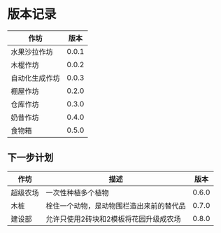 # 版本记录

| 作坊           | 版本  |
| -------------- | ----- |
| 水果沙拉作坊   | 0.0.1 |
| 木棍作坊       | 0.0.2 |
| 自动化生成作坊 | 0.0.3 |
| 棚屋作坊       | 0.2.0 |
| 仓库作坊       | 0.3.0 |
| 奶昔作坊       | 0.4.0 |
| 食物箱         | 0.5.0 |

## 下一步计划

| 作坊     | 描述                                     | 版本  |
| -------- | ---------------------------------------- | ----- |
| 超级农场 | 一次性种植多个植物                       | 0.6.0 |
| 木桩     | 栓住一个动物，是动物围栏造出来前的替代品 | 0.7.0 |
| 建设部     | 允许只使用2砖块和2模板将花园升级成农场 | 0.8.0 |
